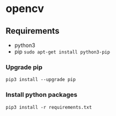 # opencv
## Requirements
* python3
* pip `sudo apt-get install python3-pip`
### Upgrade pip
`pip3 install --upgrade pip`
### Install python packages
`pip3 install -r requirements.txt`
